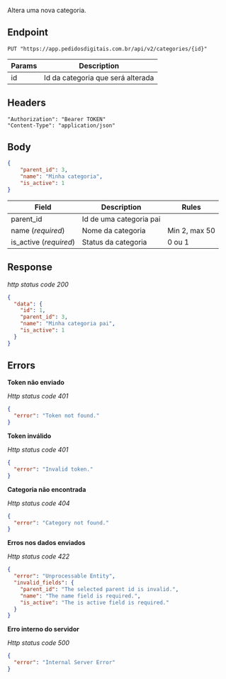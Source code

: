 Altera uma nova categoria.

## Endpoint

```
PUT "https://app.pedidosdigitais.com.br/api/v2/categories/{id}"
```

| Params | Description |
|---|---|
| id | Id da categoria que será alterada |

## Headers

```
"Authorization": "Bearer TOKEN"
"Content-Type": "application/json"
```

## Body

```json
{
	"parent_id": 3, 
	"name": "Minha categoria", 
	"is_active": 1
}
```

| Field | Description | Rules |
|---|---|---|
| parent_id | Id de uma categoria pai | |
| name (*required*) | Nome da categoria | Min 2, max 50 |
| is_active (*required*) | Status da categoria | 0 ou 1 |


## Response

*http status code 200*

```json
{
  "data": {
    "id": 1,
    "parent_id": 3,
    "name": "Minha categoria pai",
    "is_active": 1
  }
}
```

## Errors

**Token não enviado**

*Http status code 401*

```json
{
  "error": "Token not found."
}
```

**Token inválido**

*Http status code 401*

```json
{
  "error": "Invalid token."
}
```

**Categoria não encontrada**

*Http status code 404*

```json
{
  "error": "Category not found."
}
```

**Erros nos dados enviados**

*Http status code 422*

```json
{
  "error": "Unprocessable Entity",
  "invalid_fields": {
    "parent_id": "The selected parent id is invalid.",
    "name": "The name field is required.",
    "is_active": "The is active field is required."
  }
}
```

**Erro interno do servidor**

*Http status code 500*

```json
{
  "error": "Internal Server Error"
}
```
